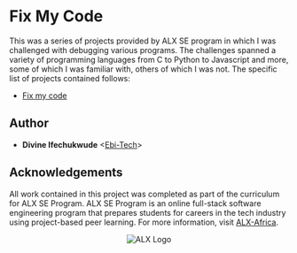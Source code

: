 # Fix My Code

This was a series of projects provided by ALX SE program in which I was
challenged with debugging various programs. The challenges spanned a variety of
programming languages from C to Python to Javascript and more, some of which I
was familiar with, others of which I was not. The specific list of projects
contained follows:

* [Fix my code](./0x00-challenge)

## Author

* __Divine Ifechukwude__ <[Ebi-Tech](https://github.com/Ebi-Tech)>

## Acknowledgements

All work contained in this project was completed as part of the curriculum for ALX SE Program. ALX SE Program is an online full-stack software
engineering program that prepares students for careers in the tech industry
using project-based peer learning. For more information, visit
[ALX-Africa](https://www.alxafrica.com/).

<p align="center">
  <img
    src="https://https://www.alxafrica.com/wp-content/uploads/2022/01/header-logo.png"
    alt="ALX Logo">
</p>
